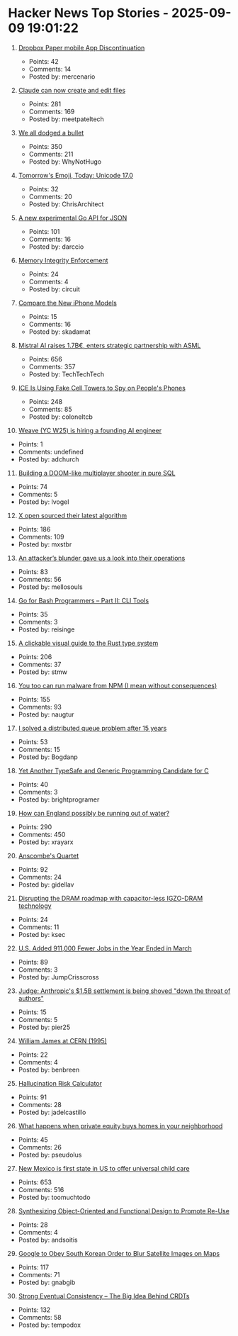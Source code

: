 # Hacker News Top Stories - 2025-09-09 19:01:22

1. [Dropbox Paper mobile App Discontinuation](https://help.dropbox.com/installs/paper-mobile-discontinuation)
   - Points: 42
   - Comments: 14
   - Posted by: mercenario

2. [Claude can now create and edit files](https://www.anthropic.com/news/create-files)
   - Points: 281
   - Comments: 169
   - Posted by: meetpateltech

3. [We all dodged a bullet](https://xeiaso.net/notes/2025/we-dodged-a-bullet/)
   - Points: 350
   - Comments: 211
   - Posted by: WhyNotHugo

4. [Tomorrow's Emoji, Today: Unicode 17.0](https://jenniferdaniel.substack.com/p/tomorrows-emoji-today-unicode-170)
   - Points: 32
   - Comments: 20
   - Posted by: ChrisArchitect

5. [A new experimental Go API for JSON](https://go.dev/blog/jsonv2-exp)
   - Points: 101
   - Comments: 16
   - Posted by: darccio

6. [Memory Integrity Enforcement](https://security.apple.com/blog/memory-integrity-enforcement/)
   - Points: 24
   - Comments: 4
   - Posted by: circuit

7. [Compare the New iPhone Models](https://www.apple.com/iphone/compare/)
   - Points: 15
   - Comments: 16
   - Posted by: skadamat

8. [Mistral AI raises 1.7B€, enters strategic partnership with ASML](https://mistral.ai/news/mistral-ai-raises-1-7-b-to-accelerate-technological-progress-with-ai)
   - Points: 656
   - Comments: 357
   - Posted by: TechTechTech

9. [ICE Is Using Fake Cell Towers to Spy on People's Phones](https://www.forbes.com/sites/the-wiretap/2025/09/09/how-ice-is-using-fake-cell-towers-to-spy-on-peoples-phones/)
   - Points: 248
   - Comments: 85
   - Posted by: coloneltcb

10. [Weave (YC W25) is hiring a founding AI engineer](https://www.ycombinator.com/companies/weave-3/jobs/SqFnIFE-founding-ai-engineer)
   - Points: 1
   - Comments: undefined
   - Posted by: adchurch

11. [Building a DOOM-like multiplayer shooter in pure SQL](https://cedardb.com/blog/doomql/)
   - Points: 74
   - Comments: 5
   - Posted by: lvogel

12. [X open sourced their latest algorithm](https://github.com/twitter/the-algorithm)
   - Points: 186
   - Comments: 109
   - Posted by: mxstbr

13. [An attacker’s blunder gave us a look into their operations](https://www.huntress.com/blog/rare-look-inside-attacker-operation)
   - Points: 83
   - Comments: 56
   - Posted by: mellosouls

14. [Go for Bash Programmers – Part II: CLI Tools](https://github.com/go-monk/from-bash-to-go-part-ii)
   - Points: 35
   - Comments: 3
   - Posted by: reisinge

15. [A clickable visual guide to the Rust type system](https://rustcurious.com/elements/)
   - Points: 206
   - Comments: 37
   - Posted by: stmw

16. [You too can run malware from NPM (I mean without consequences)](https://github.com/naugtur/running-qix-malware)
   - Points: 155
   - Comments: 93
   - Posted by: naugtur

17. [I solved a distributed queue problem after 15 years](https://www.dbos.dev/blog/durable-queues)
   - Points: 53
   - Comments: 15
   - Posted by: Bogdanp

18. [Yet Another TypeSafe and Generic Programming Candidate for C](https://github.com/brightprogrammer/MisraStdC)
   - Points: 40
   - Comments: 3
   - Posted by: brightprogramer

19. [How can England possibly be running out of water?](https://www.theguardian.com/news/ng-interactive/2025/aug/17/how-can-england-possibly-be-running-out-of-water)
   - Points: 290
   - Comments: 450
   - Posted by: xrayarx

20. [Anscombe's Quartet](https://en.wikipedia.org/wiki/Anscombe%27s_quartet)
   - Points: 92
   - Comments: 24
   - Posted by: gidellav

21. [Disrupting the DRAM roadmap with capacitor-less IGZO-DRAM technology](https://www.imec-int.com/en/articles/disrupting-dram-roadmap-capacitor-less-igzo-dram-technology)
   - Points: 24
   - Comments: 11
   - Posted by: ksec

22. [U.S. Added 911,000 Fewer Jobs in the Year Ended in March](https://www.wsj.com/economy/jobs/us-job-growth-revision-a9777d98)
   - Points: 89
   - Comments: 3
   - Posted by: JumpCrisscross

23. [Judge: Anthropic's $1.5B settlement is being shoved "down the throat of authors"](https://arstechnica.com/tech-policy/2025/09/judge-anthropics-1-5b-settlement-is-being-shoved-down-the-throat-of-authors/)
   - Points: 15
   - Comments: 5
   - Posted by: pier25

24. [William James at CERN (1995)](http://bactra.org/wm-james-at-cern/)
   - Points: 22
   - Comments: 4
   - Posted by: benbreen

25. [Hallucination Risk Calculator](https://github.com/leochlon/hallbayes)
   - Points: 91
   - Comments: 28
   - Posted by: jadelcastillo

26. [What happens when private equity buys homes in your neighborhood](https://www.npr.org/sections/planet-money/2025/09/09/g-s1-87699/private-equity-corporate-landlords)
   - Points: 45
   - Comments: 26
   - Posted by: pseudolus

27. [New Mexico is first state in US to offer universal child care](https://www.governor.state.nm.us/2025/09/08/new-mexico-is-first-state-in-nation-to-offer-universal-child-care/)
   - Points: 653
   - Comments: 516
   - Posted by: toomuchtodo

28. [Synthesizing Object-Oriented and Functional Design to Promote Re-Use](https://cs.brown.edu/~sk/Publications/Papers/Published/kff-synth-fp-oo/)
   - Points: 28
   - Comments: 4
   - Posted by: andsoitis

29. [Google to Obey South Korean Order to Blur Satellite Images on Maps](https://www.barrons.com/news/google-to-obey-south-korean-order-to-blur-satellite-images-on-maps-653e934e)
   - Points: 117
   - Comments: 71
   - Posted by: gnabgib

30. [Strong Eventual Consistency – The Big Idea Behind CRDTs](https://lewiscampbell.tech/blog/250908.html)
   - Points: 132
   - Comments: 58
   - Posted by: tempodox

